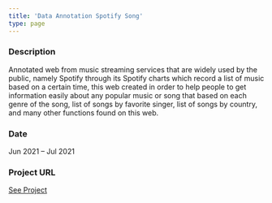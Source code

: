 ```yaml
---
title: 'Data Annotation Spotify Song'
type: page
---
```


### Description

Annotated web from music streaming services that are widely used by the public, namely Spotify through its Spotify charts which record a list of music based on a certain time, this web created in order to help people to get information easily about any popular music or song that based on each genre of the song, list of songs by favorite singer, list of songs by country, and many other functions found on this web.

### Date

Jun 2021 – Jul 2021

### Project URL

[See Project](https://respect-1a.github.io/zharmedia.github.io/Anotasi%20Data%20-%20Tugas%20Besar/template/index1.html)
